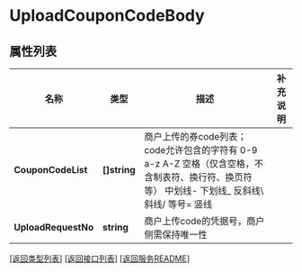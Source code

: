 # UploadCouponCodeBody

## 属性列表

名称 | 类型 | 描述 | 补充说明
------------ | ------------- | ------------- | -------------
**CouponCodeList** | **[]string** | 商户上传的券code列表；code允许包含的字符有 0-9 a-z A-Z 空格（仅含空格，不含制表符、换行符、换页符等） 中划线- 下划线_  反斜线\\ 斜线/ 等号&#x3D; 竖线|  | 
**UploadRequestNo** | **string** | 商户上传code的凭据号，商户侧需保持唯一性 | 

[\[返回类型列表\]](README.md#类型列表)
[\[返回接口列表\]](README.md#接口列表)
[\[返回服务README\]](README.md)


